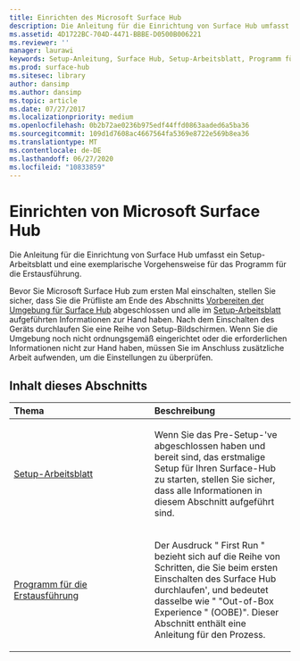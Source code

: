```yaml
---
title: Einrichten des Microsoft Surface Hub
description: Die Anleitung für die Einrichtung von Surface Hub umfasst ein Setup-Arbeitsblatt und eine exemplarische Vorgehensweise für das Programm für die Erstausführung.
ms.assetid: 4D1722BC-704D-4471-BBBE-D0500B006221
ms.reviewer: ''
manager: laurawi
keywords: Setup-Anleitung, Surface Hub, Setup-Arbeitsblatt, Programm für die Erstausführung
ms.prod: surface-hub
ms.sitesec: library
author: dansimp
ms.author: dansimp
ms.topic: article
ms.date: 07/27/2017
ms.localizationpriority: medium
ms.openlocfilehash: 0b2b72ae0236b975edf44ffd0863aaded6a5ba36
ms.sourcegitcommit: 109d1d7608ac4667564fa5369e8722e569b8ea36
ms.translationtype: MT
ms.contentlocale: de-DE
ms.lasthandoff: 06/27/2020
ms.locfileid: "10833859"
---
```

# Einrichten von Microsoft Surface Hub


Die Anleitung für die Einrichtung von Surface Hub umfasst ein Setup-Arbeitsblatt und eine exemplarische Vorgehensweise für das Programm für die Erstausführung.

Bevor Sie Microsoft Surface Hub zum ersten Mal einschalten, stellen Sie sicher, dass Sie die Prüfliste am Ende des Abschnitts [Vorbereiten der Umgebung für Surface Hub](prepare-your-environment-for-surface-hub.md) abgeschlossen und alle im [Setup-Arbeitsblatt](setup-worksheet-surface-hub.md) aufgeführten Informationen zur Hand haben. Nach dem Einschalten des Geräts durchlaufen Sie eine Reihe von Setup-Bildschirmen. Wenn Sie die Umgebung noch nicht ordnungsgemäß eingerichtet oder die erforderlichen Informationen nicht zur Hand haben, müssen Sie im Anschluss zusätzliche Arbeit aufwenden, um die Einstellungen zu überprüfen.

## Inhalt dieses Abschnitts


<table>
<colgroup>
<col width="50%" />
<col width="50%" />
</colgroup>
<thead>
<tr class="header">
<th align="left">Thema</th>
<th align="left">Beschreibung</th>
</tr>
</thead>
<tbody>
<tr class="odd">
<td align="left"><p><a href="setup-worksheet-surface-hub.md" data-raw-source="[Setup worksheet](setup-worksheet-surface-hub.md)">Setup-Arbeitsblatt</a></p></td>
<td align="left"><p>Wenn Sie das Pre-Setup-&#39;ve abgeschlossen haben und bereit sind, das erstmalige Setup für Ihren Surface-Hub zu starten, stellen Sie sicher, dass alle Informationen in diesem Abschnitt aufgeführt sind.</p></td>
</tr>
<tr class="even">
<td align="left"><p><a href="first-run-program-surface-hub.md" data-raw-source="[First-run program](first-run-program-surface-hub.md)">Programm für die Erstausführung</a></p></td>
<td align="left"><p>Der Ausdruck &quot; First Run &quot; bezieht sich auf die Reihe von Schritten, die Sie beim ersten Einschalten des Surface Hub durchlaufen&#39;, und bedeutet dasselbe wie &quot; "Out-of-Box Experience &quot; (OOBE)". Dieser Abschnitt enthält eine Anleitung für den Prozess.</p></td>
</tr>
</tbody>
</table>

 

 

 






